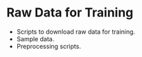 # Raw Data for Training

- Scripts to download raw data for training.
- Sample data.
- Preprocessing scripts.
